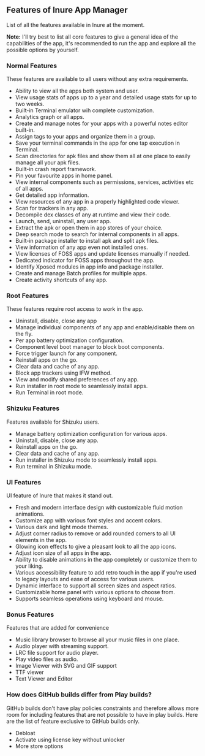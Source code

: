 ## Features of Inure App Manager
List of all the features available in Inure at the moment.

**Note:** I'll try best to list all core features to give a general idea of the capabilities
of the app, it's recommended to run the app and explore all the possible options by yourself.

### Normal Features
These features are available to all users without any extra requirements.

- Ability to view all the apps both system and user.
- View usage stats of apps up to a year and detailed usage stats for up to two weeks.
- Built-in Terminal emulator wih complete customization.
- Analytics graph or all apps.
- Create and manage notes for your apps with a powerful notes editor built-in.
- Assign tags to your apps and organize them in a group.
- Save your terminal commands in the app for one tap execution in Terminal.
- Scan directories for apk files and show them all at one place to easily manage all your apk files.
- Built-in crash report framework.
- Pin your favourite apps in home panel.
- View internal components such as permissions, services, activities etc of all apps.
- Get detailed app information.
- View resources of any app in a properly highlighted code viewer.
- Scan for trackers in any app.
- Decompile dex classes of any at runtime and view their code.
- Launch, send, uninstall, any user app.
- Extract the apk or open them in app stores of your choice.
- Deep search mode to search for internal components in all apps.
- Built-in package installer to install apk and split apk files.
- View information of any app even not installed ones.
- View licenses of FOSS apps and update licenses manually if needed.
- Dedicated indicator for FOSS apps throughout the app.
- Identify Xposed modules in app info and package installer.
- Create and manage Batch profiles for multiple apps.
- Create activity shortcuts of any app.

### Root Features
These features require root access to work in the app.

- Uninstall, disable, close any app
- Manage individual components of any app and enable/disable them on the fly.
- Per app battery optimization configuration.
- Component level boot manager to block boot components.
- Force trigger launch for any component.
- Reinstall apps on the go.
- Clear data and cache of any app.
- Block app trackers using IFW method.
- View and modify shared preferences of any app.
- Run installer in root mode to seamlessly install apps.
- Run Terminal in root mode.

### Shizuku Features

Features available for Shizuku users.

- Manage battery optimization configuration for various apps.
- Uninstall, disable, close any app.
- Reinstall apps on the go.
- Clear data and cache of any app.
- Run installer in Shizuku mode to seamlessly install apps.
- Run terminal in Shizuku mode.

### UI Features

UI feature of Inure that makes it stand out.

- Fresh and modern interface design with customizable fluid motion animations.
- Customize app with various font styles and accent colors.
- Various dark and light mode themes.
- Adjust corner radius to remove or add rounded corners to all UI elements in the app.
- Glowing icon effects to give a pleasant look to all the app icons.
- Adjust icon size of all apps in the app.
- Ability to disable animations in the app completely or customize them to your liking.
- Various accessibility feature to add retro touch in the app if you're used to legacy layouts and
  ease of access for various users.
- Dynamic interface to support all screen sizes and aspect ratios.
- Customizable home panel with various options to choose from.
- Supports seamless operations using keyboard and mouse.

### Bonus Features

Features that are added for convenience

- Music library browser to browse all your music files in one place.
- Audio player with streaming support.
- LRC file support for audio player.
- Play video files as audio.
- Image Viewer with SVG and GIF support
- TTF viewer
- Text Viewer and Editor

### How does GitHub builds differ from Play builds?
GitHub builds don't have play policies constraints and therefore allows more room for including features
that are not possible to have in play builds. Here are the list of feature exclusive to GitHub builds only.

- Debloat
- Activate using license key without unlocker
- More store options
